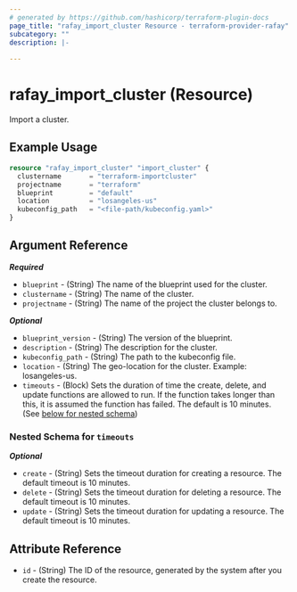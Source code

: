 ```yaml
---
# generated by https://github.com/hashicorp/terraform-plugin-docs
page_title: "rafay_import_cluster Resource - terraform-provider-rafay"
subcategory: ""
description: |-
  
---
```


# rafay_import_cluster (Resource)

Import a cluster. 


## Example Usage

```terraform
resource "rafay_import_cluster" "import_cluster" {
  clustername       = "terraform-importcluster"
  projectname       = "terraform"
  blueprint         = "default"
  location          = "losangeles-us"
  kubeconfig_path   = "<file-path/kubeconfig.yaml>"
}
```


<!-- schema generated by tfplugindocs -->
## Argument Reference

***Required***

- `blueprint` - (String) The name of the blueprint used for the cluster. 
- `clustername` - (String) The name of the cluster. 
- `projectname` - (String) The name of the project the cluster belongs to. 

***Optional***

- `blueprint_version` - (String) The version of the blueprint. 
- `description` - (String) The description for the cluster. 
- `kubeconfig_path` - (String) The path to the kubeconfig file. 
- `location` - (String) The geo-location for the cluster. Example: losangeles-us. 
- `timeouts` - (Block) Sets the duration of time the create, delete, and update functions are allowed to run. If the function takes longer than this, it is assumed the function has failed. The default is 10 minutes. (See [below for nested schema](#nestedblock--timeouts))


<a id="nestedblock--timeouts"></a>
### Nested Schema for `timeouts`

***Optional***

- `create` - (String) Sets the timeout duration for creating a resource. The default timeout is 10 minutes. 
- `delete` - (String) Sets the timeout duration for deleting a resource. The default timeout is 10 minutes. 
- `update` - (String) Sets the timeout duration for updating a resource. The default timeout is 10 minutes. 


## Attribute Reference 

- `id` - (String) The ID of the resource, generated by the system after you create the resource.

